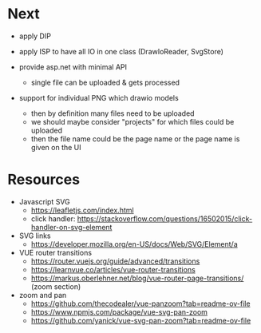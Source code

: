 
# Next

- apply DIP
- apply ISP to have all IO in one class (DrawIoReader, SvgStore)
- provide asp.net with minimal API
  - single file can be uploaded & gets processed

- support for individual PNG which drawio models
  - then by definition many files need to be uploaded
  - we should maybe consider "projects" for which files could be uploaded
  - then the file name could be the page name or the page name is given on the UI

# Resources

- Javascript SVG
  - https://leafletjs.com/index.html
  - click handler: https://stackoverflow.com/questions/16502015/click-handler-on-svg-element
- SVG links
  - https://developer.mozilla.org/en-US/docs/Web/SVG/Element/a
- VUE router transitions
  - https://router.vuejs.org/guide/advanced/transitions
  - https://learnvue.co/articles/vue-router-transitions
  - https://markus.oberlehner.net/blog/vue-router-page-transitions/ (zoom section)
- zoom and pan
  - https://github.com/thecodealer/vue-panzoom?tab=readme-ov-file
  - https://www.npmjs.com/package/vue-svg-pan-zoom
  - https://github.com/yanick/vue-svg-pan-zoom?tab=readme-ov-file
